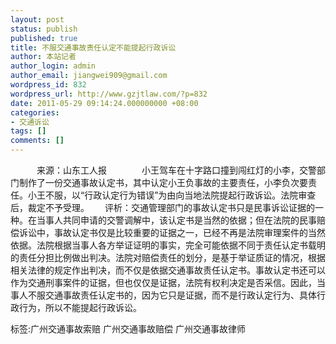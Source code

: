 ```yaml
---
layout: post
status: publish
published: true
title: 不服交通事故责任认定不能提起行政诉讼
author: 本站记者
author_login: admin
author_email: jiangwei909@gmail.com
wordpress_id: 832
wordpress_url: http://www.gzjtlaw.com/?p=832
date: 2011-05-29 09:14:24.000000000 +08:00
categories:
- 交通诉讼
tags: []
comments: []
---
```

　　　来源：山东工人报　　　　小王驾车在十字路口撞到闯红灯的小李，交警部门制作了一份交通事故认定书，其中认定小王负事故的主要责任，小李负次要责任。小王不服，以&ldquo;行政认定行为错误&rdquo;为由向当地法院提起行政诉讼。法院审查后，裁定不予受理。　　 评析：交通管理部门的事故认定书只是民事诉讼证据的一种。在当事人共同申请的交警调解中，该认定书是当然的依据；但在法院的民事赔偿诉讼中，事故认定书仅是比较重要的证据之一，已经不再是法院审理案件的当然依据。法院根据当事人各方举证证明的事实，完全可能依据不同于责任认定书载明的责任分担比例做出判决。法院对赔偿责任的划分，是基于举证质证的情况，根据相关法律的规定作出判决，而不仅是依据交通事故责任认定书。事故认定书还可以作为交通刑事案件的证据，但也仅仅是证据，法院有权利决定是否采信。因此，当事人不服交通事故责任认定书的，因为它只是证据，而不是行政认定行为、具体行政行为，所以不能提起行政诉讼。标签:广州交通事故索赔 广州交通事故赔偿 广州交通事故律师
